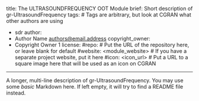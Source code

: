 title: The ULTRASOUNDFREQUENCY OOT Module
brief: Short description of gr-UltrasoundFrequency
tags: # Tags are arbitrary, but look at CGRAN what other authors are using
  - sdr
author:
  - Author Name <authors@email.address>
copyright_owner:
  - Copyright Owner 1
license:
#repo: # Put the URL of the repository here, or leave blank for default
#website: <module_website> # If you have a separate project website, put it here
#icon: <icon_url> # Put a URL to a square image here that will be used as an icon on CGRAN
---
A longer, multi-line description of gr-UltrasoundFrequency.
You may use some *basic* Markdown here.
If left empty, it will try to find a README file instead.
